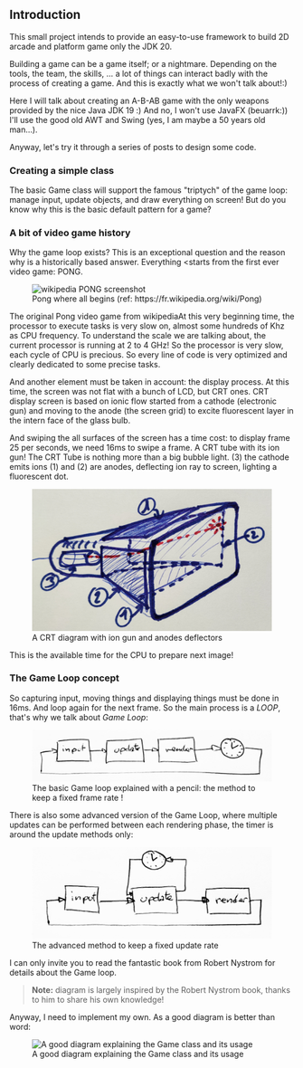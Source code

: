 ## Introduction

This small project intends to provide an easy-to-use framework
to build 2D arcade and platform game only the JDK 20.

Building a game can be a game itself; or a nightmare. Depending on the tools, the team, the skills, … a lot of things
can
interact badly with the process of creating a game. And this is exactly what we won't talk about!:)

Here I will talk about creating an A-B-AB game with the only weapons provided by the nice Java JDK 19 :) And no, I won't
use JavaFX (beuarrk:)) I'll use the good old AWT and Swing (yes, I am maybe a 50 years old man…).

Anyway, let's try it through a series of posts to design some code.

### Creating a simple class

The basic Game class will support the famous "triptych" of the game loop: manage input, update objects, and draw
everything on screen!
But do you know why this is the basic default pattern for a game?

### A bit of video game history

Why the game loop exists?
This is an exceptional question and the reason why is a historically based answer.
Everything <starts from the first ever video game: PONG.

<figure>
<img src="https://cdn-images-1.medium.com/max/800/0*ySNC72GHeT19Nq3N" alt="wikipedia PONG screenshot" width="450">
<figcaption>Pong where all begins (ref: https://fr.wikipedia.org/wiki/Pong)</figcaption>
</figure>

The original Pong video game from wikipediaAt this very beginning time, the processor to execute tasks is very slow
on, almost some hundreds of Khz as CPU frequency. To understand the scale we are talking about, the current processor is
running at 2 to 4 GHz!
So the processor is very slow, each cycle of CPU is precious. So every line of code is very optimized and clearly
dedicated to some precise tasks.

And another element must be taken in account: the display process. At this time, the screen was not flat with a bunch
of LCD, but CRT ones. CRT display screen is based on ionic flow started from a cathode (electronic gun) and moving to
the anode (the screen grid) to excite fluorescent layer in the intern face of the glass bulb.

And swiping the all surfaces of the screen has a time cost: to display frame 25 per seconds, we need 16ms to swipe a
frame.
A CRT tube with its ion gun! The CRT Tube is nothing more than a big bubble light. (3) the cathode emits ions (1) and
(2) are anodes, deflecting ion ray to screen, lighting a fluorescent dot.

<figure>
<img src="images/figure-crt.jpg" alt="A CRT diagram with ion gun and anodes deflectors">
<figcaption>A CRT diagram with ion gun and anodes deflectors</figcaption>
</figure>

This is the available time for the CPU to prepare next image!

### The Game Loop concept

So capturing input, moving things and displaying things must be done in 16ms. And loop again for the next frame.
So the main process is a _LOOP_, that's why we talk about _Game Loop_:

<figure>
<img src="images/figure-game-loop.jpg"
  alt="the basic Game loop explained with a pencil: the method to keep a fixed frame rate ! (c) myself with my own hands !">
<figcaption>The basic Game loop explained with a pencil: the method to keep a fixed frame rate !</figcaption>
</figure>

There is also some advanced version of the Game Loop, where multiple updates can be performed between each rendering
phase, the timer is around the update methods only:

<figure>
<img src="images/figure-game-loop-fixed.jpg"
  alt="The advanced method to keep a fixed update rate (c) myself with my own hands !">
<figcaption>The advanced method to keep a fixed update rate</figcaption>
</figure>

I can only invite you to read the fantastic book from Robert Nystrom for details about the Game loop.

> **Note:** diagram is largely inspired by the Robert Nystrom book, thanks to him to share his own knowledge!

Anyway, I need to implement my own. As a good diagram is better than word:

<figure class="diagram">
<img src="http://www.plantuml.com/plantuml/png/VOynRiOm28Ltdu9koT0BPAZIew0OjKWO8nihLKzVbAc9VddnW3_UzzYxO_DH9BtvDnK24sHD9Hvu_u1FC-43dQjke7IcVuF7Doixe_0lBUiD2-wAs-0BGy0QIZtejQCDdJYEHkYKf5Q3eSu2zCEU06QrRFYo1eFYeDN1S7JACRYjFPiCow6w5adpLD42e1ReDF14zc22dHoOkLlj5DmUu2Zo1m00"
  alt="A good diagram explaining the Game class and its usage">
<figcaption>A good diagram explaining the Game class and its usage</figcaption>
</figure>
